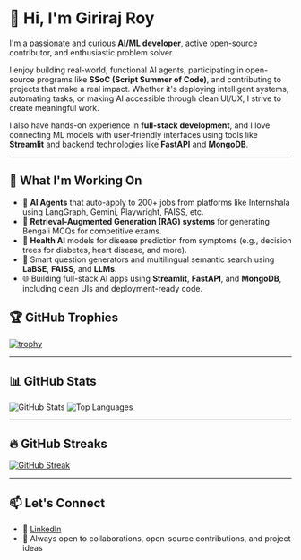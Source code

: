 # 👋 Hi, I'm Giriraj Roy

I'm a passionate and curious **AI/ML developer**, active open-source contributor, and enthusiastic problem solver.

I enjoy building real-world, functional AI agents, participating in open-source programs like **SSoC (Script Summer of Code)**, and contributing to projects that make a real impact. Whether it's deploying intelligent systems, automating tasks, or making AI accessible through clean UI/UX, I strive to create meaningful work.

I also have hands-on experience in **full-stack development**, and I love connecting ML models with user-friendly interfaces using tools like **Streamlit** and backend technologies like **FastAPI** and **MongoDB**.

---

## 🚀 What I'm Working On

- 🤖 **AI Agents** that auto-apply to 200+ jobs from platforms like Internshala using LangGraph, Gemini, Playwright, FAISS, etc.
- 🧠 **Retrieval-Augmented Generation (RAG) systems** for generating Bengali MCQs for competitive exams.
- 🏥 **Health AI** models for disease prediction from symptoms (e.g., decision trees for diabetes, heart disease, and more).
- 🧪 Smart question generators and multilingual semantic search using **LaBSE**, **FAISS**, and **LLMs**.
- 🌐 Building full-stack AI apps using **Streamlit**, **FastAPI**, and **MongoDB**, including clean UIs and deployment-ready code.

## 🏆 GitHub Trophies

[![trophy](https://github-profile-trophy.vercel.app/?username=giriraj-roy-7723&theme=radical&margin-w=10&margin-h=10)](https://github.com/ryo-ma/github-profile-trophy)

---

## 📊 GitHub Stats

![GitHub Stats](https://github-readme-stats.vercel.app/api?username=giriraj-roy-7723&show_icons=true&theme=radical)
![Top Languages](https://github-readme-stats.vercel.app/api/top-langs/?username=giriraj-roy-7723&layout=compact&theme=radical)

---

## 🔥 GitHub Streaks

[![GitHub Streak](https://github-readme-streak-stats.herokuapp.com/?user=giriraj-roy-7723&theme=radical)](https://git.io/streak-stats)

---

## 📫 Let's Connect

- 💼 [LinkedIn](https://www.linkedin.com/in/giriraj-roy-804a49280/)
- 💬 Always open to collaborations, open-source contributions, and project ideas

